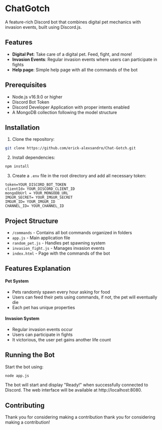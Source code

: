 # ChatGotch

A feature-rich Discord bot that combines digital pet mechanics with invasion events, built using Discord.js.

## Features

- **Digital Pet**: Take care of a digital pet. Feed, fight, and more!
- **Invasion Events**: Regular invasion events where users can participate in fights
- **Help page**: Simple help page with all the commands of the bot

## Prerequisites

- Node.js v16.9.0 or higher
- Discord Bot Token
- Discord Developer Application with proper intents enabled
- A MongoDB collection following the model structure


## Installation

1. Clone the repository:
```bash
git clone https://github.com/erick-alexsandro/Chat-Gotch.git
```

2. Install dependencies:
```bash
npm install
```

3. Create a `.env` file in the root directory and add all necessary token:
```env
token=YOUR_DISCORD_BOT_TOKEN
clientId= YOUR_DISCORD_CLIENT_ID
mongoDbUrl = YOUR_MONGODB_URL
IMGUR_SECRET= YOUR_IMGUR_SECRET
IMGUR_ID= YOUR_IMGUR_ID
CHANNEL_ID= YOUR_CHANNEL_ID
```

## Project Structure

- `/commands` - Contains all bot commands organized in folders
- `app.js` - Main application file
- `random_pet.js` - Handles pet spawning system
- `invasion_fight.js` - Manages invasion events
- `index.html` - Page with the commands of the bot

## Features Explanation

#### Pet System
- Pets randomly spawn every hour asking for food
- Users can feed their pets using commands, if not, the pet will eventually die
- Each pet has unique properties

#### Invasion System
- Regular invasion events occur
- Users can participate in fights
- It victorious, the user pet gains another life count

## Running the Bot

Start the bot using:
```bash
node app.js
```

The bot will start and display "Ready!" when successfully connected to Discord. The web interface will be available at http://localhost:8080.

## Contributing
Thank you for considering making a contribution thank you for considering making a contribution! 